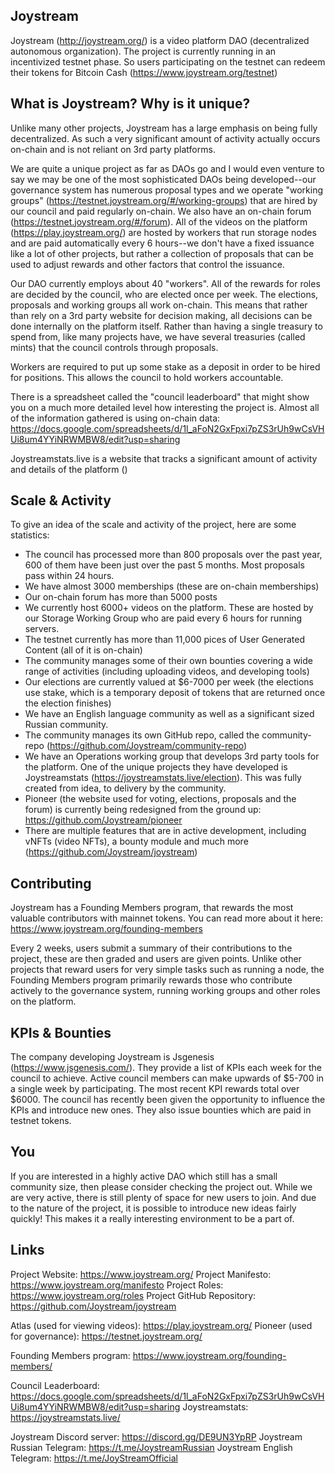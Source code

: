 ## Joystream

Joystream (http://joystream.org/) is a video platform DAO (decentralized autonomous organization). The project is currently running in an incentivized testnet phase. So users participating on the testnet can redeem their tokens for Bitcoin Cash (https://www.joystream.org/testnet)

## What is Joystream? Why is it unique?

Unlike many other projects, Joystream has a large emphasis on being fully decentralized. As such a very significant amount of activity actually occurs on-chain and is not reliant on 3rd party platforms.

We are quite a unique project as far as DAOs go and I would even venture to say we may be one of the most sophisticated DAOs being developed--our governance system has numerous proposal types and we operate "working groups" (https://testnet.joystream.org/#/working-groups) that are hired by our council and paid regularly on-chain.
We also have an on-chain forum (https://testnet.joystream.org/#/forum). All of the videos on the
platform (https://play.joystream.org/) are hosted by workers that run storage nodes and are paid automatically every 6 hours--we don't have a fixed issuance like a lot of other projects, but rather a collection of proposals that can be used to adjust rewards and other factors that control the issuance.

Our DAO currently employs about 40 "workers". All of the rewards for roles are decided by the council, who are elected once per week. The elections, proposals and working groups all work on-chain. This means that rather than rely on a 3rd party website for decision making, all decisions can be done internally on the platform itself. Rather than having a single treasury to spend from, like many projects have, we have several treasuries (called mints) that the council controls through proposals.

Workers are required to put up some stake as a deposit in order to be hired for positions. This allows the council to hold workers accountable.

There is a spreadsheet called the "council leaderboard" that might show you on a much more detailed level how interesting the project is. Almost all of the information gathered is using on-chain data:
https://docs.google.com/spreadsheets/d/1l_aFoN2GxFpxi7pZS3rUh9wCsVHUi8um4YYiNRWMBW8/edit?usp=sharing

Joystreamstats.live is a website that tracks a significant amount of activity and details of the platform ()

## Scale & Activity

To give an idea of the scale and activity of the project, here are some statistics:
* The council has processed more than 800 proposals over the past year, 600 of them have been just over the past 5 months. Most proposals pass within 24 hours.
* We have almost 3000 memberships (these are on-chain memberships)
* Our on-chain forum has more than 5000 posts
* We currently host 6000+ videos on the platform. These are hosted by our Storage Working Group who are paid every 6 hours for running servers.
* The testnet currently has more than 11,000 pices of User Generated Content (all of it is on-chain)
* The community manages some of their own bounties covering a wide range of activities (including uploading videos, and developing tools)
* Our elections are currently valued at $6-7000 per week (the elections use stake, which is a temporary deposit of tokens that are returned once the election finishes)
* We have an English language community as well as a significant sized Russian community.
* The community manages its own GitHub repo, called the community-repo (https://github.com/Joystream/community-repo)
* We have an Operations working group that develops 3rd party tools for the platform. One of the unique projects they have developed is Joystreamstats (https://joystreamstats.live/election). This was fully created from idea, to delivery by the community.
* Pioneer (the website used for voting, elections, proposals and the forum) is currently being redesigned from the ground up: https://github.com/Joystream/pioneer
* There are multiple features that are in active development, including vNFTs (video NFTs), a bounty module and much more (https://github.com/Joystream/joystream)


## Contributing

Joystream has a Founding Members program, that rewards the most valuable contributors with mainnet tokens. You can read more about it here: https://www.joystream.org/founding-members

Every 2 weeks, users submit a summary of their contributions to the project, these are then graded and users are given points. Unlike other projects that reward users for very simple tasks such as running a node, the Founding Members program primarily rewards those who contribute actively to the governance system, running working groups and other roles on the platform.

## KPIs & Bounties

The company developing Joystream is Jsgenesis (https://www.jsgenesis.com/). They provide a list of KPIs each week for the council to achieve. Active council members can make upwards of $5-700 in a single week by participating. The most recent KPI rewards total over $6000. The council has recently been given the opportunity to influence the KPIs and introduce new ones.
They also issue bounties which are paid in testnet tokens.

## You

If you are interested in a highly active DAO which still has a small community size, then please consider checking the project out. While we are very active, there is still plenty of space for new users to join. And due to the nature of the project, it is possible to introduce new ideas fairly quickly! This makes it a really interesting environment to be a part of.

## Links

Project Website: https://www.joystream.org/
Project Manifesto: https://www.joystream.org/manifesto
Project Roles: https://www.joystream.org/roles
Project GitHub Repository: https://github.com/Joystream/joystream

Atlas (used for viewing videos): https://play.joystream.org/
Pioneer (used for governance): https://testnet.joystream.org/

Founding Members program: https://www.joystream.org/founding-members/

Council Leaderboard: https://docs.google.com/spreadsheets/d/1l_aFoN2GxFpxi7pZS3rUh9wCsVHUi8um4YYiNRWMBW8/edit?usp=sharing
Joystreamstats: https://joystreamstats.live/

Joystream Discord server: https://discord.gg/DE9UN3YpRP
Joystream Russian Telegram: https://t.me/JoystreamRussian
Joystream English Telegram: https://t.me/JoyStreamOfficial